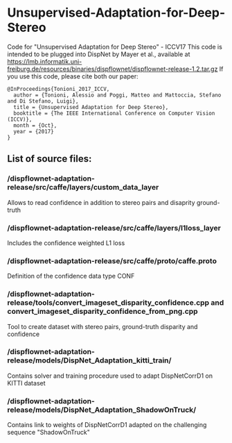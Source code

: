 # Unsupervised-Adaptation-for-Deep-Stereo
Code for "Unsupervised Adaptation for Deep Stereo" - ICCV17
This code is intended to be plugged into DispNet by Mayer et al., available at https://lmb.informatik.uni-freiburg.de/resources/binaries/dispflownet/dispflownet-release-1.2.tar.gz 
If you use this code, please cite both our paper: 


	@InProceedings{Tonioni_2017_ICCV,
	  author = {Tonioni, Alessio and Poggi, Matteo and Mattoccia, Stefano and Di Stefano, Luigi},
	  title = {Unsupervised Adaptation for Deep Stereo},
	  booktitle = {The IEEE International Conference on Computer Vision (ICCV)},
	  month = {Oct},
	  year = {2017}
	}

## List of source files:

### /dispflownet-adaptation-release/src/caffe/layers/custom_data_layer
Allows to read confidence in addition to stereo pairs and disaprity ground-truth

### /dispflownet-adaptation-release/src/caffe/layers/l1loss_layer
Includes the confidence weighted L1 loss

### /dispflownet-adaptation-release/src/caffe/proto/caffe.proto
Definition of the confidence data type CONF

### /dispflownet-adaptation-release/tools/convert_imageset_disparity_confidence.cpp and convert_imageset_disparity_confidence_from_png.cpp
Tool to create dataset with stereo pairs, ground-truth disparity and confidence

### /dispflownet-adaptation-release/models/DispNet_Adaptation_kitti_train/
Contains solver and training procedure used to adapt DispNetCorrD1 on KITTI dataset

### /dispflownet-adaptation-release/models/DispNet_Adaptation_ShadowOnTruck/
Contains link to weights of DispNetCorrD1 adapted on the challenging sequence "ShadowOnTruck"
